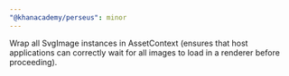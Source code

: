 ```yaml
---
"@khanacademy/perseus": minor
---
```


Wrap all SvgImage instances in AssetContext (ensures that host applications can correctly wait for all images to load in a renderer before proceeding).

